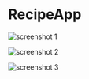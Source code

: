 # RecipeApp

![screenshot 1](https://github.com/qureshiayaz29/RecipeApp/blob/master/screenshot/Screenshot_1.png)

![screenshot 2](https://github.com/qureshiayaz29/RecipeApp/blob/master/screenshot/Screenshot_2.png)

![screenshot 3](https://github.com/qureshiayaz29/RecipeApp/blob/master/screenshot/Screenshot_3.png)
